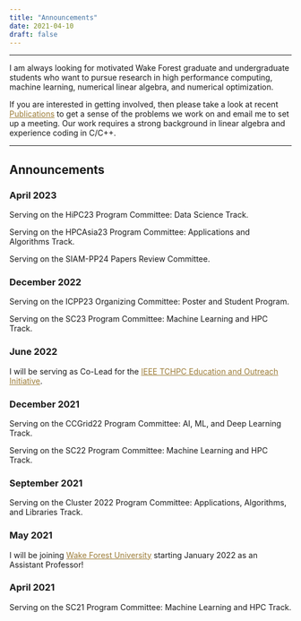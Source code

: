 ```yaml
---
title: "Announcements"
date: 2021-04-10
draft: false
---
```

<!-- ---
#### Postdoctoral Research Fellowship available!
Dr. Grey Ballard and I are seeking a postdoctoral research fellow (Ph.D. in Computer Science, Mathematics, Statistics, or a closely related field required) to work on sparse matrix and tensor computations research.<br>
<a href="https://wfu.wd1.myworkdayjobs.com/en-US/Staff_Career_Website_live/job/Winston-Salem-NC/Post-Doctoral-Researcher--Department-of-Computer-Science_R0005341?q=postdoc" target=_blank style="color:#9C7C37;"> Please see this job listing for details and apply!</a> -->

---
I am always looking for motivated Wake Forest graduate and undergraduate students who want to pursue research in high performance computing, machine learning, numerical linear algebra, and numerical optimization.

If you are interested in getting involved, then please take a look at recent <a href=publications style="color:#9C7C37;">Publications</a> to get a sense of the problems we work on and email me to set up a meeting. Our work requires a strong background in linear algebra and experience coding in C/C++.

---
<a rel="me" href="https://mathstodon.xyz/@dvrknda_hpc"></a>

## Announcements

### April 2023
Serving on the HiPC23 Program Committee: Data Science Track.

Serving on the HPCAsia23 Program Committee: Applications and Algorithms Track.

Serving on the SIAM-PP24 Papers Review Committee.

### December 2022

Serving on the ICPP23 Organizing Committee: Poster and Student Program.

Serving on the SC23 Program Committee: Machine Learning and HPC Track.

### June 2022

I will be serving as Co-Lead for the <a href=https://tc.computer.org/tchpc/home-page/education-outreach/ target=_blank style="color:#9C7C37;">IEEE TCHPC Education and Outreach Initiative</a>.
### December 2021

Serving on the CCGrid22 Program Committee: AI, ML, and Deep Learning Track.

Serving on the SC22 Program Committee: Machine Learning and HPC Track.

### September 2021

Serving on the Cluster 2022 Program Committee: Applications, Algorithms, and Libraries Track.

### May 2021

I will be joining <a href=https://cs.wfu.edu target=_blank style="color:#9C7C37;">Wake Forest University</a> starting January 2022 as an Assistant Professor!

### April 2021

Serving on the SC21 Program Committee: Machine Learning and HPC Track.
